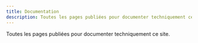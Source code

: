 ```yaml
---
title: Documentation
description: Toutes les pages publiées pour documenter techniquement ce site.
---
```


Toutes les pages publiées pour documenter techniquement ce site.